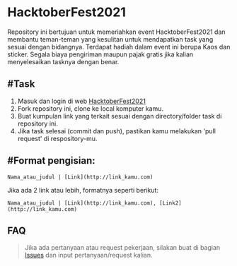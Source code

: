 # HacktoberFest2021
Repository ini bertujuan untuk memeriahkan event HacktoberFest2021 dan membantu teman-teman yang kesulitan untuk mendapatkan task yang sesuai dengan bidangnya.
Terdapat hadiah dalam event ini berupa Kaos dan sticker. Segala biaya pengiriman maupun pajak gratis jika kalian menyelesaikan tasknya dengan benar.

## #Task
1. Masuk dan login di web [HacktoberFest2021](https://hacktoberfest.digitalocean.com/)
2. Fork repository ini, clone ke local komputer kamu.
3. Buat kumpulan link yang terkait sesuai dengan directory/folder task di repository ini.
4. Jika task selesai (commit dan push), pastikan kamu melakukan 'pull request' di respository-mu.

## #Format pengisian:
```Nama_atau_judul | [Link](http://link_kamu.com)```

Jika ada 2 link atau lebih, formatnya seperti berikut:

```Nama_atau_judul | [Link](http://link_kamu.com), [Link2](http://link_kamu.com)```

## FAQ
> Jika ada pertanyaan atau request pekerjaan, silakan buat di bagian [Issues](https://github.com/MOKLETHUB/HacktoberFest2021/issues) dan input pertanyaan/request kalian.